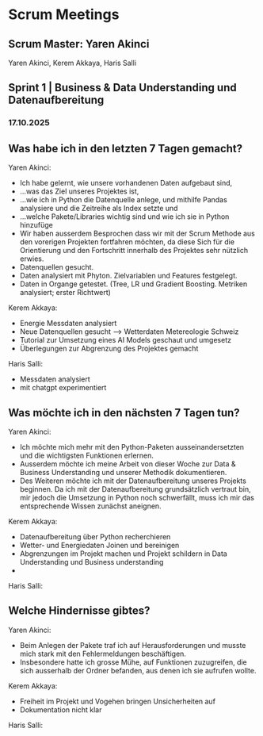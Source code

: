 # Scrum Meetings
## Scrum Master: Yaren Akinci
Yaren Akinci, Kerem Akkaya, Haris Salli

## Sprint 1 | Business & Data Understanding und Datenaufbereitung

### 17.10.2025
## Was habe ich in den letzten 7 Tagen gemacht?
Yaren Akinci: 
- Ich habe gelernt, wie unsere vorhandenen Daten aufgebaut sind,
- ...was das Ziel unseres Projektes ist,
- ...wie ich in Python die Datenquelle anlege, und mithilfe Pandas analysiere und die Zeitreihe als Index setzte und
- ...welche Pakete/Libraries wichtig sind und wie ich sie in Python hinzufüge
- Wir haben ausserdem Besprochen dass wir mit der Scrum Methode aus den vorerigen Projekten fortfahren möchten, da diese Sich für die Orientierung und den Fortschritt innerhalb des Projektes sehr nützlich erwies.
- Datenquellen gesucht. 
- Daten analysiert mit Phyton. Zielvariablen und Features festgelegt.
- Daten in Organge getestet. (Tree, LR und Gradient Boosting. Metriken analysiert; erster Richtwert)

Kerem Akkaya:
- Energie Messdaten analysiert
- Neue Datenquellen gesucht --> Wetterdaten Metereologie Schweiz
- Tutorial zur Umsetzung eines AI Models geschaut und umgesetz
- Überlegungen zur Abgrenzung des Projektes gemacht

Haris Salli:
- Messdaten analysiert
- mit chatgpt experimentiert
## Was möchte ich in den nächsten 7 Tagen tun?
Yaren Akinci:
- Ich möchte mich mehr mit den Python-Paketen ausseinandersetzten und die wichtigsten Funktionen erlernen.
- Ausserdem möchte ich meine Arbeit von dieser Woche zur Data & Business Understanding und unserer Methodik dokumentieren.
- Des Weiteren möchte ich mit der Datenaufbereitung unseres Projekts beginnen. Da ich mit der Datenaufbereitung grundsätzlich vertraut bin, mir jedoch die Umsetzung in Python noch schwerfällt, muss ich mir das entsprechende Wissen zunächst aneignen.


Kerem Akkaya:
- Datenaufbereitung über Python recherchieren
- Wetter- und Energiedaten Joinen und bereinigen
- Abgrenzungen im Projekt machen und Projekt schildern in Data Understanding und Business understanding
- 
Haris Salli:


## Welche Hindernisse gibtes?
Yaren Akinci:
- Beim Anlegen der Pakete traf ich auf Herausforderungen und musste mich stark mit den Fehlermeldungen beschäftigen. 
- Insbesondere hatte ich grosse Mühe, auf Funktionen zuzugreifen, die sich ausserhalb der Ordner befanden, aus denen ich sie aufrufen wollte.



Kerem Akkaya:
- Freiheit im Projekt und Vogehen bringen Unsicherheiten auf
- Dokumentation nicht klar

Haris Salli:

